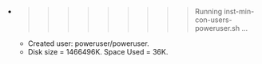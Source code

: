 * >>>>>>>>> Running inst-min-con-users-poweruser.sh ...
  * Created user: poweruser/poweruser.
  * Disk size = 1466496K. Space Used = 36K.
